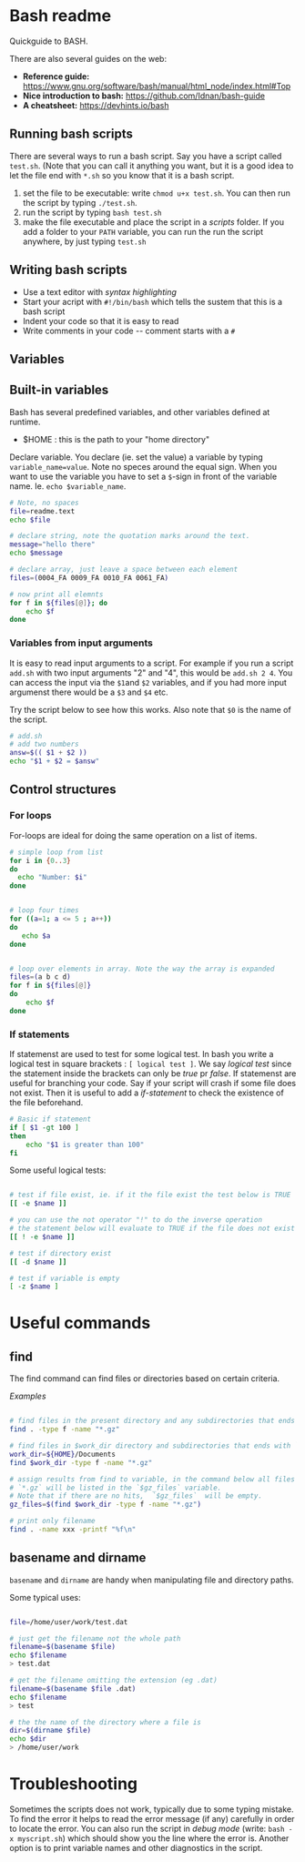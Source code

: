 # Bash readme

Quickguide to BASH.

There are also several guides on the web: 

* __Reference guide:__ https://www.gnu.org/software/bash/manual/html_node/index.html#Top
* __Nice introduction to bash:__ https://github.com/Idnan/bash-guide
* __A cheatsheet:__ https://devhints.io/bash


## Running bash scripts
There are several ways to run a bash script. Say you have a script called `test.sh`. (Note that you can call it anything you want, 
but it is a good idea to let the file end with `*.sh` so you know that it is a bash script.  

1. set the file to be executable: write `chmod u+x test.sh`. You can then run the script by typing `./test.sh`.
2. run the script by typing `bash test.sh` 
3. make the file executable and place the script in a *scripts* folder. If you add a folder to your `PATH` variable, you can run the run the script anywhere, by just typing `test.sh`


## Writing bash scripts 
* Use a text editor with *syntax highlighting* 
* Start your acript with `#!/bin/bash` which tells the sustem that this is a bash script
* Indent your code so that it is easy to read
* Write comments in your code -- comment starts with a `#`

## Variables 

## Built-in variables 
Bash has several predefined variables, and other variables defined at runtime.

* $HOME : this is the path to your "home directory" 


Declare variable. 
You declare (ie. set the value) a variable by typing `variable_name=value`. Note no speces around the equal sign. When you want to use the variable you have to set a `$`-sign in front of the variable name. Ie. `echo $variable_name`.


```bash
# Note, no spaces
file=readme.text
echo $file

# declare string, note the quotation marks around the text.
message="hello there"
echo $message

# declare array, just leave a space between each element
files=(0004_FA 0009_FA 0010_FA 0061_FA) 

# now print all elemnts 
for f in ${files[@]}; do
    echo $f
done
``` 

### Variables from input arguments
It is easy to read input arguments to a script. For example if you run a script `add.sh` with two input arguments "2" and "4", this would be `add.sh 2 4`. You can access the input via the `$1`and `$2` variables, and if you had more input argumenst there would be a `$3` and `$4` etc. 

Try the script below to see how this works. Also note that `$0` is the name of the script.

```bash
# add.sh
# add two numbers
answ=$(( $1 + $2 ))
echo "$1 + $2 = $answ"
```
## Control structures

### For loops
For-loops are ideal for doing the same operation on a list of items. 

```bash
# simple loop from list
for i in {0..3}
do
  echo "Number: $i"
done


# loop four times 
for ((a=1; a <= 5 ; a++))
do
   echo $a
done


# loop over elements in array. Note the way the array is expanded
files=(a b c d)
for f in ${files[@]} 
do
    echo $f
done
```

### If statements
If statemenst are used to test for some logical test. In bash you write a logical test in square brackets : `[ logical test ]`. We say *logical test* since
the statement inside the brackets can only be *true* pr *false*. If statemenst are useful for branching your code. Say if your script will crash if some 
file does not exist. Then it is useful to add a *if-statement* to check the existence of the file beforehand.   


```bash
# Basic if statement
if [ $1 -gt 100 ]
then
    echo "$1 is greater than 100"
fi
```

Some useful logical tests:

```bash

# test if file exist, ie. if it the file exist the test below is TRUE
[[ -e $name ]]

# you can use the not operator "!" to do the inverse operation 
# the statement below will evaluate to TRUE if the file does not exist
[[ ! -e $name ]]

# test if directory exist
[[ -d $name ]]

# test if variable is empty 
[ -z $name ]

```

# Useful commands

## find 
The find command can find files or directories based on certain criteria. 

*Examples*
```bash 

# find files in the present directory and any subdirectories that ends with `.gz`. 
find . -type f -name "*.gz"

# find files in $work_dir directory and subdirectories that ends with `.gz`. 
work_dir=${HOME}/Documents
find $work_dir -type f -name "*.gz"

# assign results from find to variable, in the command below all files ending with
# `*.gz` will be listed in the `$gz_files` variable. 
# Note that if there are no hits,  `$gz_files`  will be empty. 
gz_files=$(find $work_dir -type f -name "*.gz")

# print only filename 
find . -name xxx -printf "%f\n"
```
 
## basename and dirname
`basename` and `dirname` are handy when manipulating file and directory paths. 

Some typical uses: 

```bash

file=/home/user/work/test.dat

# just get the filename not the whole path
filename=$(basename $file)
echo $filename
> test.dat

# get the filename omitting the extension (eg .dat)
filename=$(basename $file .dat)
echo $filename
> test

# the the name of the directory where a file is 
dir=$(dirname $file)
echo $dir
> /home/user/work
```


# Troubleshooting
Sometimes the scripts does not work, typically due to some typing mistake. To find the error it helps to read the error message (if any) carefully in order to locate the error. You can also run the script in *debug mode* (write: `bash -x myscript.sh`) which should show you the line where the error is.  Another option is to print variable names and other diagnostics in the script. 







